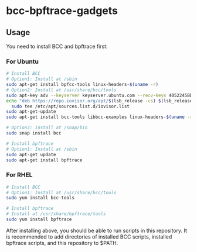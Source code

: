 # bcc-bpftrace-gadgets

## Usage
You need to install BCC and bpftrace first:
### For Ubuntu
```bash
# Install BCC
# Option1: Install at /sbin
sudo apt-get install bpfcc-tools linux-headers-$(uname -r)
# Option2: Install at /usr/share/bcc/tools
sudo apt-key adv --keyserver keyserver.ubuntu.com --recv-keys 4052245BD4284CDD
echo "deb https://repo.iovisor.org/apt/$(lsb_release -cs) $(lsb_release -cs) main"|\
  sudo tee /etc/apt/sources.list.d/iovisor.list
sudo apt-get-update
sudo apt-get install bcc-tools libbcc-examples linux-headers-$(uname -r)

# Option3: Install at /snap/bin
sudo snap install bcc

# Install bpftrace
# Option1: Install at /sbin
sudo apt-get update
sudo apt-get install bpftrace
```

### For RHEL
```bash
# Install BCC
# Option1: Install at /usr/share/bcc/tools
sudo yum install bcc-tools

# Install bpftrace
# Install at /usr/share/bpftrace/tools
sudo yum install bpftrace
```

After installing above, you should be able to run scripts in this repository. It is recommended to add directories of installed BCC scripts, installed bpftrace scripts, and this repository to $PATH.
